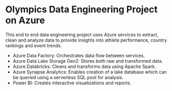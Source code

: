 # Olympics Data Engineering Project on Azure

This end to end data engineering project uses Azure services to extract, clean and analyze data to provide insights into athlete performance, country rankings and event trends.
- Azure Data Factory: Orchestrates data flow between services.
- Azure Data Lake Storage Gen2: Stores both raw and transformed data.
- Azure Databricks: Cleans and transforms data using Apache Spark.
- Azure Synapse Analytics: Enables creation of a lake database which can be queried using a serverless SQL pool for analysis.
- Power BI: Creates interactive visualizations and reports.

